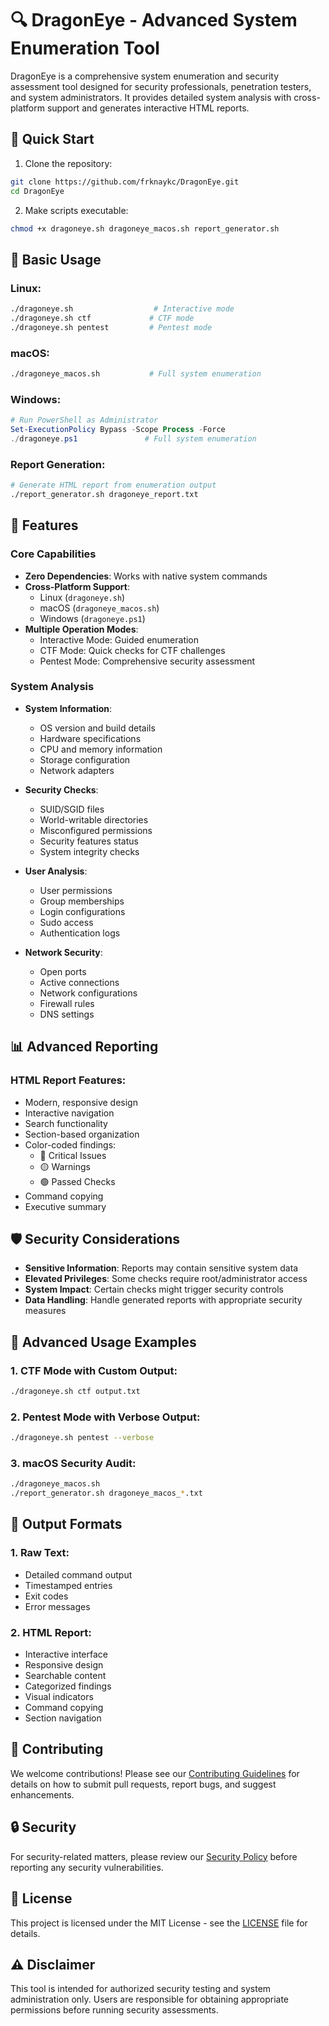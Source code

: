 # 🔍 DragonEye - Advanced System Enumeration Tool

DragonEye is a comprehensive system enumeration and security assessment tool designed for security professionals, penetration testers, and system administrators. It provides detailed system analysis with cross-platform support and generates interactive HTML reports.

## 🚀 Quick Start

1. Clone the repository:
```bash
git clone https://github.com/frknaykc/DragonEye.git
cd DragonEye
```

2. Make scripts executable:
```bash
chmod +x dragoneye.sh dragoneye_macos.sh report_generator.sh
```

## 📖 Basic Usage

### Linux:
```bash
./dragoneye.sh                  # Interactive mode
./dragoneye.sh ctf             # CTF mode
./dragoneye.sh pentest         # Pentest mode
```

### macOS:
```bash
./dragoneye_macos.sh           # Full system enumeration
```

### Windows:
```powershell
# Run PowerShell as Administrator
Set-ExecutionPolicy Bypass -Scope Process -Force
./dragoneye.ps1               # Full system enumeration
```

### Report Generation:
```bash
# Generate HTML report from enumeration output
./report_generator.sh dragoneye_report.txt
```

## 🌟 Features

### Core Capabilities
- **Zero Dependencies**: Works with native system commands
- **Cross-Platform Support**: 
  - Linux (`dragoneye.sh`)
  - macOS (`dragoneye_macos.sh`)
  - Windows (`dragoneye.ps1`)
- **Multiple Operation Modes**:
  - Interactive Mode: Guided enumeration
  - CTF Mode: Quick checks for CTF challenges
  - Pentest Mode: Comprehensive security assessment

### System Analysis
- **System Information**:
  - OS version and build details
  - Hardware specifications
  - CPU and memory information
  - Storage configuration
  - Network adapters

- **Security Checks**:
  - SUID/SGID files
  - World-writable directories
  - Misconfigured permissions
  - Security features status
  - System integrity checks

- **User Analysis**:
  - User permissions
  - Group memberships
  - Login configurations
  - Sudo access
  - Authentication logs

- **Network Security**:
  - Open ports
  - Active connections
  - Network configurations
  - Firewall rules
  - DNS settings

## 📊 Advanced Reporting

### HTML Report Features:
- Modern, responsive design
- Interactive navigation
- Search functionality
- Section-based organization
- Color-coded findings:
  - 🔴 Critical Issues
  - 🟡 Warnings
  - 🟢 Passed Checks
- Command copying
- Executive summary

## 🛡️ Security Considerations

- **Sensitive Information**: Reports may contain sensitive system data
- **Elevated Privileges**: Some checks require root/administrator access
- **System Impact**: Certain checks might trigger security controls
- **Data Handling**: Handle generated reports with appropriate security measures

## 🔧 Advanced Usage Examples

### 1. CTF Mode with Custom Output:
```bash
./dragoneye.sh ctf output.txt
```

### 2. Pentest Mode with Verbose Output:
```bash
./dragoneye.sh pentest --verbose
```

### 3. macOS Security Audit:
```bash
./dragoneye_macos.sh
./report_generator.sh dragoneye_macos_*.txt
```

## 📝 Output Formats

### 1. Raw Text:
- Detailed command output
- Timestamped entries
- Exit codes
- Error messages

### 2. HTML Report:
- Interactive interface
- Responsive design
- Searchable content
- Categorized findings
- Visual indicators
- Command copying
- Section navigation

## 🤝 Contributing

We welcome contributions! Please see our [Contributing Guidelines](CONTRIBUTING.md) for details on how to submit pull requests, report bugs, and suggest enhancements.

## 🔒 Security

For security-related matters, please review our [Security Policy](SECURITY.md) before reporting any security vulnerabilities.

## 📜 License

This project is licensed under the MIT License - see the [LICENSE](LICENSE) file for details.

## ⚠️ Disclaimer

This tool is intended for authorized security testing and system administration only. Users are responsible for obtaining appropriate permissions before running security assessments. 